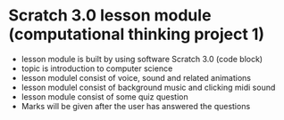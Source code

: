# Scratch 3.0 lesson module (computational thinking project 1)

- lesson module is built by using software Scratch 3.0 (code block)
- topic is introduction to computer science
- lesson modulel consist of voice, sound and related animations
- lesson modulel consist of background music and clicking midi sound
- lesson module consist of some quiz question
- Marks will be given after the user has answered the questions
